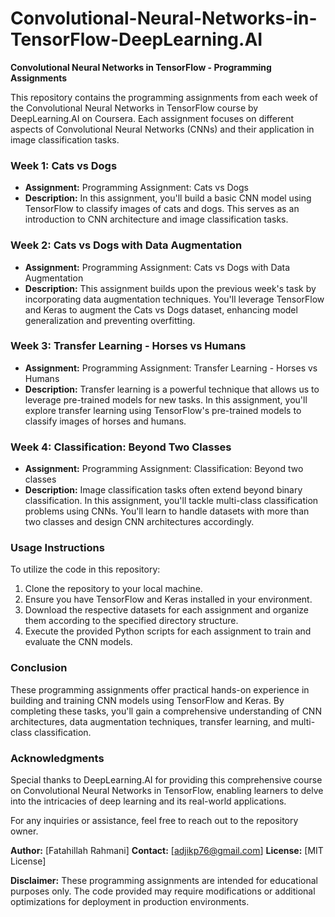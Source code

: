 # Convolutional-Neural-Networks-in-TensorFlow-DeepLearning.AI

**Convolutional Neural Networks in TensorFlow - Programming Assignments**

This repository contains the programming assignments from each week of the Convolutional Neural Networks in TensorFlow course by DeepLearning.AI on Coursera. Each assignment focuses on different aspects of Convolutional Neural Networks (CNNs) and their application in image classification tasks.

### Week 1: Cats vs Dogs
- **Assignment:** Programming Assignment: Cats vs Dogs
- **Description:** In this assignment, you'll build a basic CNN model using TensorFlow to classify images of cats and dogs. This serves as an introduction to CNN architecture and image classification tasks.

### Week 2: Cats vs Dogs with Data Augmentation
- **Assignment:** Programming Assignment: Cats vs Dogs with Data Augmentation
- **Description:** This assignment builds upon the previous week's task by incorporating data augmentation techniques. You'll leverage TensorFlow and Keras to augment the Cats vs Dogs dataset, enhancing model generalization and preventing overfitting.

### Week 3: Transfer Learning - Horses vs Humans
- **Assignment:** Programming Assignment: Transfer Learning - Horses vs Humans
- **Description:** Transfer learning is a powerful technique that allows us to leverage pre-trained models for new tasks. In this assignment, you'll explore transfer learning using TensorFlow's pre-trained models to classify images of horses and humans.

### Week 4: Classification: Beyond Two Classes
- **Assignment:** Programming Assignment: Classification: Beyond two classes
- **Description:** Image classification tasks often extend beyond binary classification. In this assignment, you'll tackle multi-class classification problems using CNNs. You'll learn to handle datasets with more than two classes and design CNN architectures accordingly.

### Usage Instructions
To utilize the code in this repository:
1. Clone the repository to your local machine.
2. Ensure you have TensorFlow and Keras installed in your environment.
3. Download the respective datasets for each assignment and organize them according to the specified directory structure.
4. Execute the provided Python scripts for each assignment to train and evaluate the CNN models.

### Conclusion
These programming assignments offer practical hands-on experience in building and training CNN models using TensorFlow and Keras. By completing these tasks, you'll gain a comprehensive understanding of CNN architectures, data augmentation techniques, transfer learning, and multi-class classification.

### Acknowledgments
Special thanks to DeepLearning.AI for providing this comprehensive course on Convolutional Neural Networks in TensorFlow, enabling learners to delve into the intricacies of deep learning and its real-world applications.

For any inquiries or assistance, feel free to reach out to the repository owner.

**Author:** [Fatahillah Rahmani]
**Contact:** [adjikp76@gmail.com]
**License:** [MIT License]

**Disclaimer:** These programming assignments are intended for educational purposes only. The code provided may require modifications or additional optimizations for deployment in production environments.
